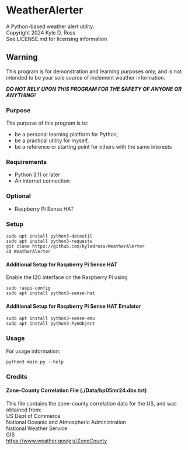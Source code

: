 # WeatherAlerter  
A Python-based weather alert utility.  
Copyright 2024 Kyle D. Ross  
See LICENSE.md for licensing information

## Warning  

This program is for demonstration and learning purposes only, and is not intended to be your sole source of inclement weather information.

**_DO NOT RELY UPON THIS PROGRAM FOR THE SAFETY OF ANYONE OR ANYTHING!_**

### Purpose  

The purpose of this program is to:
- be a personal learning platform for Python,
- be a practical utility for myself,
- be a reference or starting point for others with the same interests

### Requirements
- Python 3.11 or later
- An internet connection

### Optional
- Raspberry Pi Sense HAT

### Setup
```commandline
sudo apt install python3-dateutil
sudo apt install python3-requests
git clone https://github.com/kyledross/WeatherAlerter
cd WeatherAlerter
```



#### Additional Setup for Raspberry Pi Sense HAT
Enable the I2C interface on the Raspberry Pi using 
```commandline
sudo raspi-config
sudo apt install python3-sense-hat
```

#### Additional Setup for Raspberry Pi Sense HAT Emulator
```commandline
sudo apt install python3-sense-emu
sudo apt install python3-PyGObject
```

### Usage
For usage information:
```commandline
python3 main.py --help
```

### Credits
#### Zone-County Correlation File (./Data/bp05mr24.dbx.txt)
This file contains the zone-county correlation data for the US, and was obtained from:  
US Dept of Commerce  
National Oceanic and Atmospheric Administration  
National Weather Service  
GIS  
https://www.weather.gov/gis/ZoneCounty
